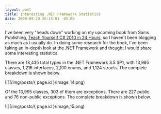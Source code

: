 ```yaml
---
layout: post
title: Interesting .NET Framework Statistics
date: 2009-09-20 20:15:01 -05:00
---
```


I've been very "heads down" working on my upcoming book from Sams Publishing, <u>Teach Yourself C# 2010 in 24 Hours</u>, so I haven't been blogging as much as I usually do. In doing some research for the book, I've been taking an in-depth look at the .NET Framework and thought I would share some interesting statistics.

There are 18,435 total types in the .NET Framework 3.5 SP1, with 13,995 classes, 1,216 interfaces, 2,100 enums, and 1,124 structs. The complete breakdown is shown below.

![](/img/posts/{ page.id }/image_14.png) 

Of the 13,995 classes, 303 of them are exceptions. There are 227 public and 76 non-public exceptions. The complete breakdown is shown below.

![](/img/posts/{ page.id }/image_15.png) 

